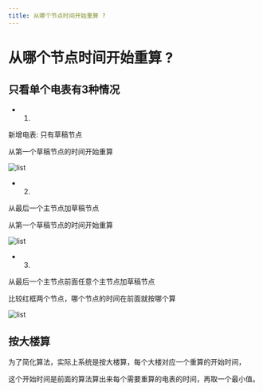 ```yaml
---
title: 从哪个节点时间开始重算 ?
---
```


# 从哪个节点时间开始重算 ?

## 只看单个电表有3种情况

- 1.
新增电表: 只有草稿节点

从第一个草稿节点的时间开始重算

<img :src="$withBase('/img/c13-01.png')" alt="list">

- 2.
从最后一个主节点加草稿节点

从第一个草稿节点的时间开始重算

<img :src="$withBase('/img/c13-02.png')" alt="list">

- 3.
从最后一个主节点前面任意个主节点加草稿节点

比较红框两个节点，哪个节点的时间在前面就按哪个算

<img :src="$withBase('/img/c13-03.png')" alt="list">

## 按大楼算
为了简化算法，实际上系统是按大楼算，每个大楼对应一个重算的开始时间，

这个开始时间是前面的算法算出来每个需要重算的电表的时间，再取一个最小值。